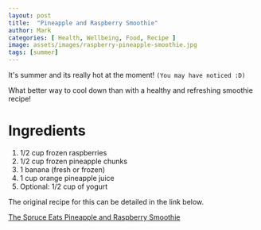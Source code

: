 ```yaml
---
layout: post
title:  "Pineapple and Raspberry Smoothie"
author: Mark
categories: [ Health, Wellbeing, Food, Recipe ]
image: assets/images/raspberry-pineapple-smoothie.jpg 
tags: [summer]
---
```

It's summer and its really hot at the moment! `(You may have noticed :D)`

What better way to cool down than with a healthy and refreshing smoothie recipe!

# Ingredients

1. 1/2 cup frozen raspberries
2. 1/2 cup frozen pineapple chunks
3. 1 banana (fresh or frozen)
4. 1 cup orange pineapple juice
5. Optional: 1/2 cup of yogurt

The original recipe for this can be detailed in the link below.

[The Spruce Eats Pineapple and Raspberry Smoothie](https://www.thespruceeats.com/tropical-raspberry-smoothie-4121216)
